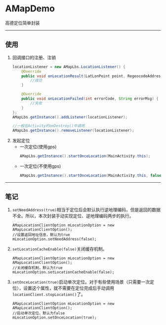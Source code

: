# AMapDemo
高德定位简单封装

---
## 使用
1. 回调接口的注册、注销
    ```java
    locationListener = new AMapLbs.LocationListener() {
        @Override
        public void onLocationResult(LatLonPoint point, RegeocodeAddress location) {
            //成功
        }

        @Override
        public void onLocationFailed(int errorCode, String errorMsg) {
            //失败
        }
    };
    AMapLbs.getInstance().addListener(locationListener);
    ```
    ```java
    //一般在Activity的onDestroy()中调用
    AMapLbs.getInstance().removeListener(locationListener);
    ```
1. 发起定位
    - 一次定位(使用gps)
        ```java
        AMapLbs.getInstance().startOnceLocation(MainActivity.this);
        ```
    - 一次定位(不使用gps)
        ```java
        AMapLbs.getInstance().startOnceLocation(MainActivity.this, false);
        ```

---
## 笔记
1. `setNeedAddress(true)`相当于定位后会默认执行逆地理编码，但是返回的数据不全。所以，本次封装手动实现定位、逆地理编码两步的执行。
    ```
    AMapLocationClientOption mLocationOption = new AMapLocationClientOption();
    //设置返回地址信息，默认为true
    mLocationOption.setNeedAddress(false);
    ```
1. `setLocationCacheEnable(false)`关闭缓存机制。
    ```
    AMapLocationClientOption mLocationOption = new AMapLocationClientOption();
    //关闭缓存机制，默认为true
    mLocationOption.setLocationCacheEnable(false);
    ```
1. `setOnceLocation(true)`启动单次定位。对于有些使用场景（只需要一次定位），设置这个属性，就不需要在定位完成后手动调用`locationClient.stopLocation()`了。
    ```
    AMapLocationClientOption mLocationOption = new AMapLocationClientOption();
    //启动单次定位，默认为false
    mLocationOption.setOnceLocation(true);
    ```

